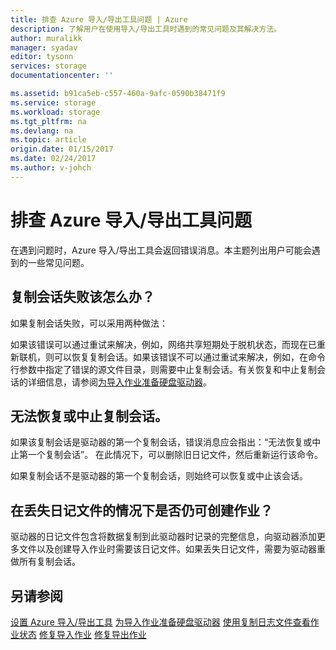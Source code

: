 ```yaml
---
title: 排查 Azure 导入/导出工具问题 | Azure
description: 了解用户在使用导入/导出工具时遇到的常见问题及其解决方法。
author: muralikk
manager: syadav
editor: tysonn
services: storage
documentationcenter: ''

ms.assetid: b91ca5eb-c557-460a-9afc-0590b38471f9
ms.service: storage
ms.workload: storage
ms.tgt_pltfrm: na
ms.devlang: na
ms.topic: article
origin.date: 01/15/2017
ms.date: 02/24/2017
ms.author: v-johch
---
```


# 排查 Azure 导入/导出工具问题
在遇到问题时，Azure 导入/导出工具会返回错误消息。本主题列出用户可能会遇到的一些常见问题。

## 复制会话失败该怎么办？  
 如果复制会话失败，可以采用两种做法：

 如果该错误可以通过重试来解决，例如，网络共享短期处于脱机状态，而现在已重新联机，则可以恢复复制会话。如果该错误不可以通过重试来解决，例如，在命令行参数中指定了错误的源文件目录，则需要中止复制会话。有关恢复和中止复制会话的详细信息，请参阅[为导入作业准备硬盘驱动器](./storage-import-export-tool-preparing-hard-drives-import-v1.md)。

## 无法恢复或中止复制会话。  
 如果该复制会话是驱动器的第一个复制会话，错误消息应会指出：“无法恢复或中止第一个复制会话”。 在此情况下，可以删除旧日记文件，然后重新运行该命令。

 如果复制会话不是驱动器的第一个复制会话，则始终可以恢复或中止该会话。

## 在丢失日记文件的情况下是否仍可创建作业？  
 驱动器的日记文件包含将数据复制到此驱动器时记录的完整信息，向驱动器添加更多文件以及创建导入作业时需要该日记文件。如果丢失日记文件，需要为驱动器重做所有复制会话。

## 另请参阅  
 [设置 Azure 导入/导出工具](./storage-import-export-tool-setup-v1.md)
 [为导入作业准备硬盘驱动器](./storage-import-export-tool-preparing-hard-drives-import-v1.md)
 [使用复制日志文件查看作业状态](./storage-import-export-tool-reviewing-job-status-v1.md)
 [修复导入作业](./storage-import-export-tool-repairing-an-import-job-v1.md)
 [修复导出作业](./storage-import-export-tool-repairing-an-export-job-v1.md)

<!---HONumber=Mooncake_0220_2017-->